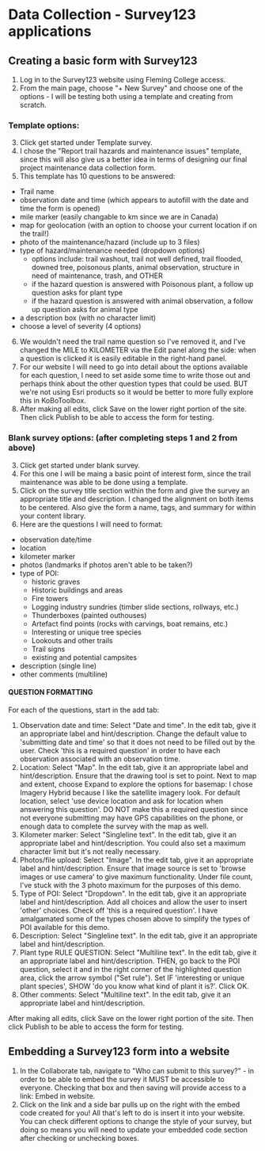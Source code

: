 # Data Collection - Survey123 applications

## Creating a basic form with Survey123
1. Log in to the Survey123 website using Fleming College access.
2. From the main page, choose "+ New Survey" and choose one of the options - I will be testing both using a template and creating from scratch.

### Template options:
3. Click get started under Template survey.
4. I chose the "Report trail hazards and maintenance issues" template, since this will also give us a better idea in terms of designing our final project maintenance data collection form.
5. This template has 10 questions to be answered:
- Trail name
- observation date and time (which appears to autofill with the date and time the form is opened)
- mile marker (easily changable to km since we are in Canada)
- map for geolocation (with an option to choose your current location if on the trail!)
- photo of the maintenance/hazard (include up to 3 files)
- type of hazard/maintenance needed (dropdown options)
    - options include: trail washout, trail not well defined, trail flooded, downed tree, poisonous plants, animal observation, structure in need of maintenance, trash, and OTHER
    - if the hazard question is answered with Poisonous plant, a follow up question asks for plant type
    - if the hazard question is answered with animal observation, a follow up question asks for animal type
- a description box (with no character limit)
- choose a level of severity (4 options)
6. We wouldn't need the trail name question so I've removed it, and I've changed the MILE to KILOMETER via the Edit panel along the side: when a question is clicked it is easily editable in the right-hand panel.
7. For our website I will need to go into detail about the options available for each question, I need to set aside some time to write those out and perhaps think about the other question types that could be used. BUT we're not using Esri products so it would be better to more fully explore this in KoBoToolbox.
8. After making all edits, click Save on the lower right portion of the site. Then click Publish to be able to access the form for testing.

### Blank survey options: (after completing steps 1 and 2 from above)
3. Click get started under blank survey.
4. For this one I will be maing a basic point of interest form, since the trail maintenance was able to be done using a template.
5. Click on the survey title section within the form and give the survey an appropriate title and description. I changed the alignment on both items to be centered. Also give the form a name, tags, and summary for within your content library.
6. Here are the questions I will need to format:
- observation date/time
- location
- kilometer marker
- photos (landmarks if photos aren't able to be taken?)
- type of POI:
    - historic graves
    - Historic buildings and areas
    - Fire towers
    - Logging industry sundries (timber slide sections, rollways, etc.)
    - Thunderboxes (painted outhouses)
    - Artefact find points (rocks with carvings, boat remains, etc.)
    - Interesting or unique tree species
    - Lookouts and other trails
    - Trail signs
    - existing and potential campsites
- description (single line)
- other comments (multiline)

#### QUESTION FORMATTING
For each of the questions, start in the add tab:
1. Observation date and time: Select "Date and time". In the edit tab, give it an appropriate label and hint/description. Change the default value to 'submitting date and time' so that it does not need to be filled out by the user. Check 'this is a required question' in order to have each observation associated with an observation time.
2. Location: Select "Map". In the edit tab, give it an appropriate label and hint/description. Ensure that the drawing tool is set to point. Next to map and extent, choose Expand to explore the options for basemap: I chose Imagery Hybrid because I like the satellite imagery look. For default location, select 'use device location and ask for location when answering this question'. DO NOT make this a required question since not everyone submitting may have GPS capabilities on the phone, or enough data to complete the survey with the map as well.
3. Kilometer marker: Select "Singleline text". In the edit tab, give it an appropriate label and hint/description. You could also set a maximum character limit but it's not really necessary.
4. Photos/file upload: Select "Image". In the edit tab, give it an appropriate label and hint/description. Ensure that image source is set to 'browse images or use camera' to give maximum functionality. Under file count, I've stuck with the 3 photo maximum for the purposes of this demo.
5. Type of POI: Select "Dropdown". In the edit tab, give it an appropriate label and hint/description. Add all choices and allow the user to insert 'other' choices. Check off 'this is a required question'. I have amalgamated some of the types chosen above to simplify the types of POI available for this demo.
6. Description: Select "Singleline text". In the edit tab, give it an appropriate label and hint/description.
7. Plant type RULE QUESTION: Select "Multiline text". In the edit tab, give it an appropriate label and hint/description. THEN, go back to the POI question, select it and in the right corner of the highlighted question area, click the arrow symbol ("Set rule"). Set IF 'interesting or unique plant species', SHOW 'do you know what kind of plant it is?'. Click OK.
8. Other comments: Select "Multiline text". In the edit tab, give it an appropriate label and hint/description.

After making all edits, click Save on the lower right portion of the site. Then click Publish to be able to access the form for testing.

## Embedding a Survey123 form into a website
1. In the Collaborate tab, navigate to "Who can submit to this survey?" - in order to be able to embed the survey it MUST be accessible to everyone. Checking that box and then saving will provide access to a link: Embed in website.
2. Click on the link and a side bar pulls up on the right with the embed code created for you! All that's left to do is insert it into your website. You can check different options to change the style of your survey, but doing so means you will need to update your embedded code section after checking or unchecking boxes.
